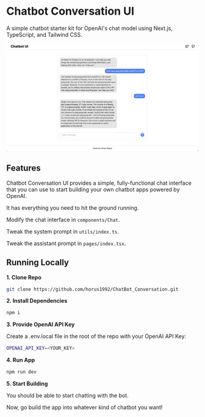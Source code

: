 # Chatbot Conversation UI

A simple chatbot starter kit for OpenAI's chat model using Next.js, TypeScript, and Tailwind CSS.

![Chatbot UI Lite](./public/screenshot.png)

## Features

Chatbot Conversation UI provides a simple, fully-functional chat interface that you can use to start building your own chatbot apps powered by OpenAI.

It has everything you need to hit the ground running.

Modify the chat interface in `components/Chat`.

Tweak the system prompt in `utils/index.ts`.

Tweak the assistant prompt in `pages/index.tsx`.


## Running Locally

**1. Clone Repo**

```bash
git clone https://github.com/horus1992/ChatBot_Conversation.git
```

**2. Install Dependencies**

```bash
npm i
```

**3. Provide OpenAI API Key**

Create a .env.local file in the root of the repo with your OpenAI API Key:

```bash
OPENAI_API_KEY=<YOUR_KEY>
```

**4. Run App**

```bash
npm run dev
```

**5. Start Building**

You should be able to start chatting with the bot.

Now, go build the app into whatever kind of chatbot you want!
